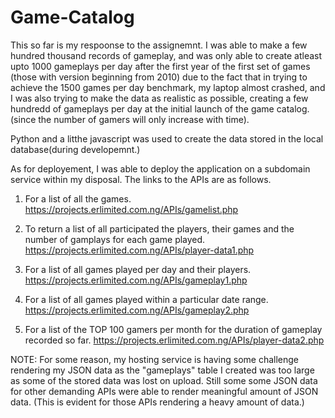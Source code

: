 # Game-Catalog

This so far is my respoonse to the assignemnt. 
I was able to make a few hundred thousand records of gameplay, and was only able to 
create atleast upto 1000 gameplays per day after the first year of the first set of games
(those with version beginning from 2010) due to the fact that in trying to achieve the 1500 games per day benchmark,
my laptop almost crashed, and I was also trying to make the data as realistic as possible, creating a few hundredd of 
gameplays per day at the initial launch of the game catalog.(since the number of gamers will only increase with time).

Python and a litthe javascript was used to create the data stored in the local database(during developemnt.)


As for deployement, I was able to deploy the application on a subdomain service within my disposal. 
The links to the APIs are as follows.

1. For a list of all the games.
https://projects.erlimited.com.ng/APIs/gamelist.php

2. To return a list of all participated the players, their games and the number of gamplays for each game played.
https://projects.erlimited.com.ng/APIs/player-data1.php

3. For a list of all games played per day and their players.
https://projects.erlimited.com.ng/APIs/gameplay1.php

4. For a list of all games played within a particular date range.
https://projects.erlimited.com.ng/APIs/gameplay2.php

5. For a list of the TOP 100 gamers per month for the duration of gameplay recorded so far.
https://projects.erlimited.com.ng/APIs/player-data2.php

NOTE: For some reason, my hosting service is having some challenge rendering my JSON data 
      as the "gameplays" table I created was too large as some of the stored data was lost
      on upload. Still some some JSON data for other demanding APIs were able to render
      meaningful amount of JSON data.
      (This is evident for those APIs rendering a heavy amount of data.)
